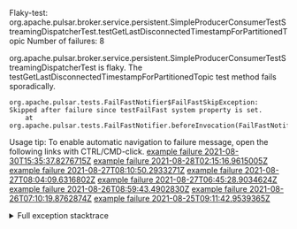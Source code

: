         
Flaky-test: org.apache.pulsar.broker.service.persistent.SimpleProducerConsumerTestStreamingDispatcherTest.testGetLastDisconnectedTimestampForPartitionedTopic
Number of failures: 8

org.apache.pulsar.broker.service.persistent.SimpleProducerConsumerTestStreamingDispatcherTest is flaky. The testGetLastDisconnectedTimestampForPartitionedTopic test method fails sporadically.

```
org.apache.pulsar.tests.FailFastNotifier$FailFastSkipException: Skipped after failure since testFailFast system property is set.
	at org.apache.pulsar.tests.FailFastNotifier.beforeInvocation(FailFastNotifier.java:88)

```

Usage tip: To enable automatic navigation to failure message, open the following links with CTRL/CMD-click.
[example failure 2021-08-30T15:35:37.8276715Z](https://github.com/apache/pulsar/runs/3463119398?check_suite_focus=true#step:9:2519)
[example failure 2021-08-28T02:15:16.9615005Z](https://github.com/apache/pulsar/runs/3448473880?check_suite_focus=true#step:9:1516)
[example failure 2021-08-27T08:10:50.2933271Z](https://github.com/apache/pulsar/runs/3440980370?check_suite_focus=true#step:9:1587)
[example failure 2021-08-27T08:04:09.6316802Z](https://github.com/apache/pulsar/runs/3440855241?check_suite_focus=true#step:9:1512)
[example failure 2021-08-27T06:45:28.9034624Z](https://github.com/apache/pulsar/runs/3440411158?check_suite_focus=true#step:9:1513)
[example failure 2021-08-26T08:59:43.4902830Z](https://github.com/apache/pulsar/runs/3430539961?check_suite_focus=true#step:9:2222)
[example failure 2021-08-26T07:10:19.8762874Z](https://github.com/apache/pulsar/runs/3429892136?check_suite_focus=true#step:9:1574)
[example failure 2021-08-25T09:11:42.9539365Z](https://github.com/apache/pulsar/runs/3420085427?check_suite_focus=true#step:10:1518)


<details>
<summary>Full exception stacktrace</summary>
<code><pre>
org.apache.pulsar.tests.FailFastNotifier$FailFastSkipException: Skipped after failure since testFailFast system property is set.
	at org.apache.pulsar.tests.FailFastNotifier.beforeInvocation(FailFastNotifier.java:88)

</pre></code>
</details>

